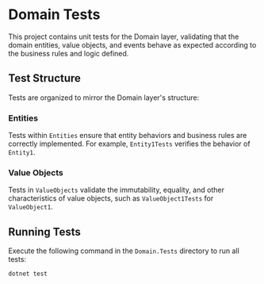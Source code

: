 # Domain Tests

This project contains unit tests for the Domain layer, validating that the domain entities, value objects, and events behave as expected according to the business rules and logic defined.

## Test Structure

Tests are organized to mirror the Domain layer's structure:

### Entities
Tests within `Entities` ensure that entity behaviors and business rules are correctly implemented. For example, `Entity1Tests` verifies the behavior of `Entity1`.

### Value Objects
Tests in `ValueObjects` validate the immutability, equality, and other characteristics of value objects, such as `ValueObject1Tests` for `ValueObject1`.

## Running Tests

Execute the following command in the `Domain.Tests` directory to run all tests:

```bash
dotnet test
```